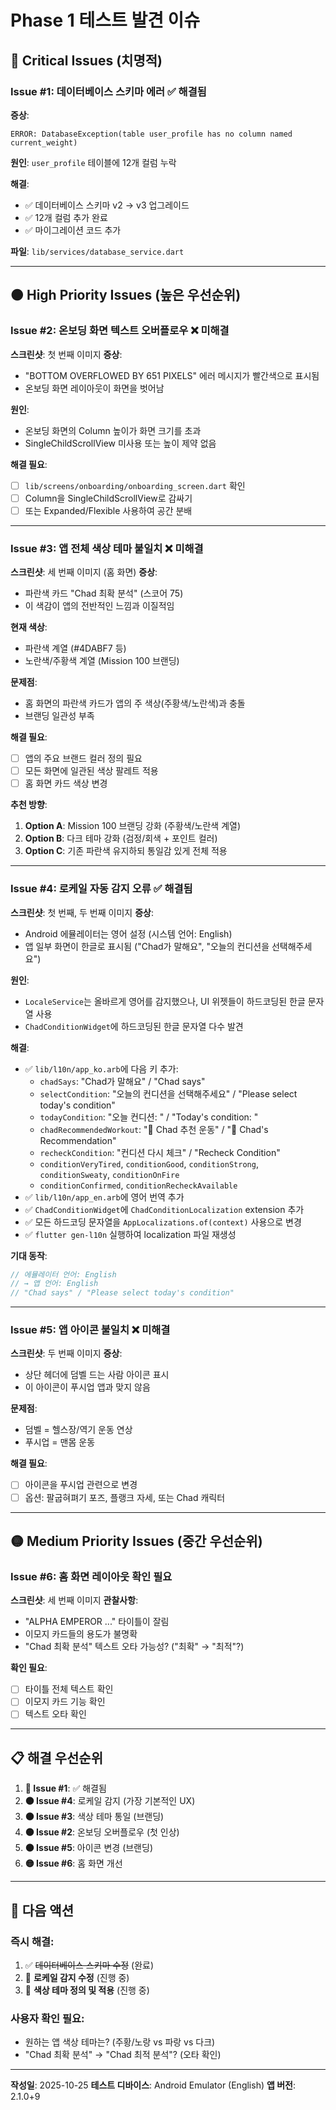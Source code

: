 # Phase 1 테스트 발견 이슈

## 🔴 Critical Issues (치명적)

### Issue #1: 데이터베이스 스키마 에러 ✅ 해결됨
**증상**:
```
ERROR: DatabaseException(table user_profile has no column named current_weight)
```

**원인**: `user_profile` 테이블에 12개 컬럼 누락

**해결**:
- ✅ 데이터베이스 스키마 v2 → v3 업그레이드
- ✅ 12개 컬럼 추가 완료
- ✅ 마이그레이션 코드 추가

**파일**: `lib/services/database_service.dart`

---

## 🟠 High Priority Issues (높은 우선순위)

### Issue #2: 온보딩 화면 텍스트 오버플로우 ❌ 미해결
**스크린샷**: 첫 번째 이미지
**증상**:
- "BOTTOM OVERFLOWED BY 651 PIXELS" 에러 메시지가 빨간색으로 표시됨
- 온보딩 화면 레이아웃이 화면을 벗어남

**원인**:
- 온보딩 화면의 Column 높이가 화면 크기를 초과
- SingleChildScrollView 미사용 또는 높이 제약 없음

**해결 필요**:
- [ ] `lib/screens/onboarding/onboarding_screen.dart` 확인
- [ ] Column을 SingleChildScrollView로 감싸기
- [ ] 또는 Expanded/Flexible 사용하여 공간 분배

---

### Issue #3: 앱 전체 색상 테마 불일치 ❌ 미해결
**스크린샷**: 세 번째 이미지 (홈 화면)
**증상**:
- 파란색 카드 "Chad 최확 분석" (스코어 75)
- 이 색감이 앱의 전반적인 느낌과 이질적임

**현재 색상**:
- 파란색 계열 (#4DABF7 등)
- 노란색/주황색 계열 (Mission 100 브랜딩)

**문제점**:
- 홈 화면의 파란색 카드가 앱의 주 색상(주황색/노란색)과 충돌
- 브랜딩 일관성 부족

**해결 필요**:
- [ ] 앱의 주요 브랜드 컬러 정의 필요
- [ ] 모든 화면에 일관된 색상 팔레트 적용
- [ ] 홈 화면 카드 색상 변경

**추천 방향**:
1. **Option A**: Mission 100 브랜딩 강화 (주황색/노란색 계열)
2. **Option B**: 다크 테마 강화 (검정/회색 + 포인트 컬러)
3. **Option C**: 기존 파란색 유지하되 통일감 있게 전체 적용

---

### Issue #4: 로케일 자동 감지 오류 ✅ 해결됨
**스크린샷**: 첫 번째, 두 번째 이미지
**증상**:
- Android 에뮬레이터는 영어 설정 (시스템 언어: English)
- 앱 일부 화면이 한글로 표시됨 ("Chad가 말해요", "오늘의 컨디션을 선택해주세요")

**원인**:
- `LocaleService`는 올바르게 영어를 감지했으나, UI 위젯들이 하드코딩된 한글 문자열 사용
- `ChadConditionWidget`에 하드코딩된 한글 문자열 다수 발견

**해결**:
- ✅ `lib/l10n/app_ko.arb`에 다음 키 추가:
  - `chadSays`: "Chad가 말해요" / "Chad says"
  - `selectCondition`: "오늘의 컨디션을 선택해주세요" / "Please select today's condition"
  - `todayCondition`: "오늘 컨디션: " / "Today's condition: "
  - `chadRecommendedWorkout`: "🎯 Chad 추천 운동" / "🎯 Chad's Recommendation"
  - `recheckCondition`: "컨디션 다시 체크" / "Recheck Condition"
  - `conditionVeryTired`, `conditionGood`, `conditionStrong`, `conditionSweaty`, `conditionOnFire`
  - `conditionConfirmed`, `conditionRecheckAvailable`
- ✅ `lib/l10n/app_en.arb`에 영어 번역 추가
- ✅ `ChadConditionWidget`에 `ChadConditionLocalization` extension 추가
- ✅ 모든 하드코딩 문자열을 `AppLocalizations.of(context)` 사용으로 변경
- ✅ `flutter gen-l10n` 실행하여 localization 파일 재생성

**기대 동작**:
```dart
// 에뮬레이터 언어: English
// → 앱 언어: English
// "Chad says" / "Please select today's condition"
```

---

### Issue #5: 앱 아이콘 불일치 ❌ 미해결
**스크린샷**: 두 번째 이미지
**증상**:
- 상단 헤더에 덤벨 드는 사람 아이콘 표시
- 이 아이콘이 푸시업 앱과 맞지 않음

**문제점**:
- 덤벨 = 헬스장/역기 운동 연상
- 푸시업 = 맨몸 운동

**해결 필요**:
- [ ] 아이콘을 푸시업 관련으로 변경
- [ ] 옵션: 팔굽혀펴기 포즈, 플랭크 자세, 또는 Chad 캐릭터

---

## 🟡 Medium Priority Issues (중간 우선순위)

### Issue #6: 홈 화면 레이아웃 확인 필요
**스크린샷**: 세 번째 이미지
**관찰사항**:
- "ALPHA EMPEROR ..." 타이틀이 잘림
- 이모지 카드들의 용도가 불명확
- "Chad 최확 분석" 텍스트 오타 가능성? ("최확" → "최적"?)

**확인 필요**:
- [ ] 타이틀 전체 텍스트 확인
- [ ] 이모지 카드 기능 확인
- [ ] 텍스트 오타 확인

---

## 📋 해결 우선순위

1. **🔴 Issue #1**: ✅ 해결됨
2. **🟠 Issue #4**: 로케일 감지 (가장 기본적인 UX)
3. **🟠 Issue #3**: 색상 테마 통일 (브랜딩)
4. **🟠 Issue #2**: 온보딩 오버플로우 (첫 인상)
5. **🟠 Issue #5**: 아이콘 변경 (브랜딩)
6. **🟡 Issue #6**: 홈 화면 개선

---

## 🎯 다음 액션

### 즉시 해결:
1. ✅ ~~데이터베이스 스키마 수정~~ (완료)
2. 🔄 **로케일 감지 수정** (진행 중)
3. 🔄 **색상 테마 정의 및 적용** (진행 중)

### 사용자 확인 필요:
- 원하는 앱 색상 테마는? (주황/노랑 vs 파랑 vs 다크)
- "Chad 최확 분석" → "Chad 최적 분석"? (오타 확인)

---

**작성일**: 2025-10-25
**테스트 디바이스**: Android Emulator (English)
**앱 버전**: 2.1.0+9
